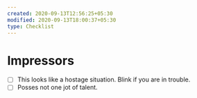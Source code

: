 ```yaml
---
created: 2020-09-13T12:56:25+05:30
modified: 2020-09-13T18:00:37+05:30
type: Checklist
---
```


# Impressors

- [ ] This looks like a hostage situation. Blink if you are in trouble.
- [ ] Posses not one jot of talent.